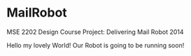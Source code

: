 MailRobot
=========

MSE 2202 Design Course Project: Delivering Mail Robot 2014

Hello my lovely World! Our Robot is going to be running soon!